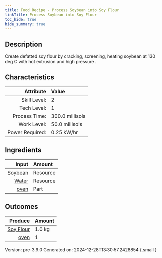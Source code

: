 ```yaml
---
title: Food Recipe - Process Soybean into Soy Flour
linkTitle: Process Soybean into Soy Flour
toc_hide: true
hide_summary: true
---
```


## Description
 Create defatted soy flour by cracking, screening, heating soybean &#10;&#9;&#9;at 130 deg C with hot extrusion and high pressure .  

## Characteristics

| Attribute      | Value |
|--------:|:------|
|Skill Level:|2|
|Tech Level:|1|
|Process Time:|300.0 millisols|
|Work Level:|50.0 millisols|
|Power Required:|0.25 kW/hr|

## Ingredients

| Input      | Amount |
|--------:|:------|
|[Soybean](/docs/definitions/resource/soybean)|Resource|1.0 kg|
|[Water](/docs/definitions/resource/water)|Resource|1.0 kg|
|[oven](/docs/definitions/part/oven)|Part|1|

## Outcomes


| Produce      | Amount |
|--------:|:------|
|[Soy Flour](/docs/definitions/resource/soy-flour)|1.0 kg|
|[oven](/docs/definitions/part/oven)|1|


Version: pre-3.9.0 Generated on: 2024-12-28T13:30:57.2428854
{.small }

